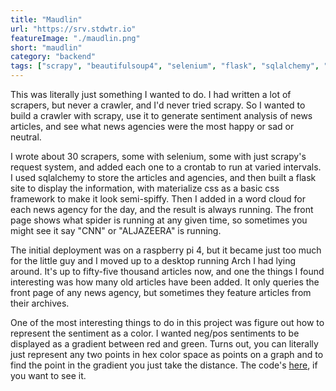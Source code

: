 ```yaml
---
title: "Maudlin"
url: "https://srv.stdwtr.io"
featureImage: "./maudlin.png"
short: "maudlin"
category: "backend"
tags: ["scrapy", "beautifulsoup4", "selenium", "flask", "sqlalchemy", "nltk", "materialize css", "postgres"]
---
```


This was literally just something I wanted to do. I had written a lot of
scrapers, but never a crawler, and I'd never tried scrapy. So I wanted to build
a crawler with scrapy, use it to generate sentiment analysis of news articles,
and see what news agencies were the most happy or sad or neutral.

I wrote about 30 scrapers, some with selenium, some with just scrapy's request
system, and added each one to a crontab to run at varied intervals. I used
sqlalchemy to store the articles and agencies, and then built a flask site to
display the information, with materialize css as a basic css framework to make
it look semi-spiffy. Then I added in a word cloud for each news agency for the
day, and the result is always running. The front page shows what spider is
running at any given time, so sometimes you might see it say "CNN" or
"ALJAZEERA" is running.

The initial deployment was on a raspberry pi 4, but it became just too much for
the little guy and I moved up to a desktop running Arch I had lying around. It's
up to fifty-five thousand articles now, and one the things I found interesting
was how many old articles have been added. It only queries the front page of any
news agency, but sometimes they feature articles from their archives.

One of the most interesting things to do in this project was figure out how to
represent the sentiment as a color. I wanted neg/pos sentiments to be displayed
as a gradient between red and green. Turns out, you can literally just represent
any two points in hex color space as points on a graph and to find the point in
the gradient you just take the distance. The code's [here][0], if you want to
see it.

[0]: https://github.com/malan88/maudlin/blob/51ee8c60aa8e4ab5328d981cbd45ec670451d32b/newscrawler/utils.py#L11-L18
